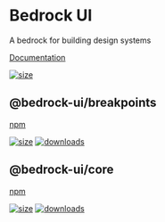 # Bedrock UI

A bedrock for building design systems

[Documentation](https://bedrock-ui.github.io/bedrock-ui/)

[![size](https://badgen.net/npm/license/@bedrock-ui/core)](https://badgen.net/npm/license/@bedrock-ui/core)

## @bedrock-ui/breakpoints

[npm](https://www.npmjs.com/package/@bedrock-ui/breakpoints)

[![size](https://badgen.net/bundlephobia/minzip/@bedrock-ui/breakpoints@latest)](https://badgen.net/bundlephobia/minzip/@bedrock-ui/breakpoints@latest)
[![downloads](https://badgen.net/npm/dt/@bedrock-ui/breakpoints)](https://badgen.net/npm/dt/@bedrock-ui/breakpoints)

## @bedrock-ui/core

[npm](https://www.npmjs.com/package/@bedrock-ui/core)

[![size](https://badgen.net/bundlephobia/minzip/@bedrock-ui/core@latest)](https://badgen.net/bundlephobia/minzip/@bedrock-ui/core@latest)
[![downloads](https://badgen.net/npm/dt/@bedrock-ui/core)](https://badgen.net/npm/dt/@bedrock-ui/core)



